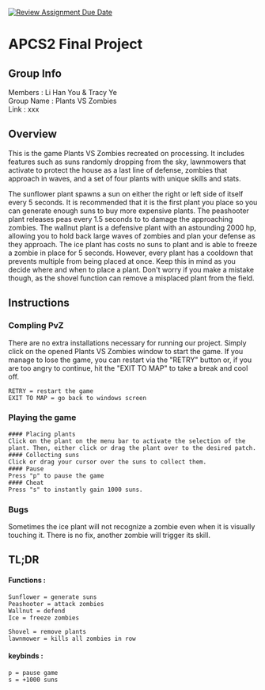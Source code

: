 [![Review Assignment Due Date](https://classroom.github.com/assets/deadline-readme-button-24ddc0f5d75046c5622901739e7c5dd533143b0c8e959d652212380cedb1ea36.svg)](https://classroom.github.com/a/syDSSnTt)
# APCS2 Final Project

## Group Info
Members : Li Han You & Tracy Ye\
Group Name : Plants VS Zombies\
Link : xxx

## Overview
This is the game Plants VS Zombies recreated on processing. It includes features such as suns randomly dropping from the sky, lawnmowers that activate to protect the house as a last line of defense, zombies that approach in waves, and a set of four plants with unique skills and stats. 

The sunflower plant spawns a sun on either the right or left side of itself every 5 seconds. It is recommended that it is the first plant you place so you can generate enough suns to buy more expensive plants. The peashooter plant releases peas every 1.5 seconds to to damage the approaching zombies. The wallnut plant is a defensive plant with an astounding 2000 hp, allowing you to hold back large waves of zombies and plan your defense as they approach. The ice plant has costs no suns to plant and is able to freeze a zombie in place for 5 seconds. However, every plant has a cooldown that prevents multiple from being placed at once. Keep this in mind as you decide where and when to place a plant. Don't worry if you make a mistake though, as the shovel function can remove a misplaced plant from the field. 

## Instructions

### Compling PvZ
There are no extra installations necessary for running our project. Simply click on the opened Plants VS Zombies window to start the game. If you manage to lose the game, you can restart via the "RETRY" button or, if you are too angry to continue, hit the "EXIT TO MAP" to take a break and cool off. 
```
RETRY = restart the game
EXIT TO MAP = go back to windows screen
```

### Playing the game
```
#### Placing plants
Click on the plant on the menu bar to activate the selection of the plant. Then, either click or drag the plant over to the desired patch.
#### Collecting suns
Click or drag your cursor over the suns to collect them.
#### Pause
Press "p" to pause the game
#### Cheat
Press "s" to instantly gain 1000 suns.
```

### Bugs
Sometimes the ice plant will not recognize a zombie even when it is visually touching it. There is no fix, another zombie will trigger its skill. 

## TL;DR

#### Functions :
```
Sunflower = generate suns
Peashooter = attack zombies
Wallnut = defend
Ice = freeze zombies

Shovel = remove plants
lawnmower = kills all zombies in row
```

#### keybinds :
```
p = pause game
s = +1000 suns
```